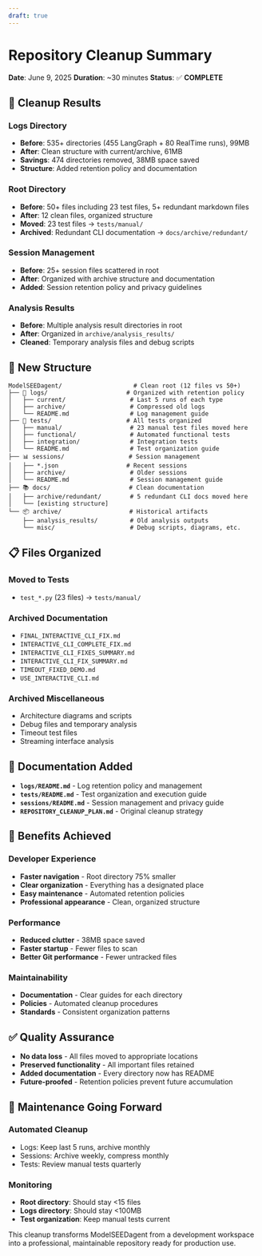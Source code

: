 ```yaml
---
draft: true
---
```


# Repository Cleanup Summary

**Date**: June 9, 2025
**Duration**: ~30 minutes
**Status**: ✅ **COMPLETE**

## 🎯 **Cleanup Results**

### **Logs Directory**
- **Before**: 535+ directories (455 LangGraph + 80 RealTime runs), 99MB
- **After**: Clean structure with current/archive, 61MB
- **Savings**: 474 directories removed, 38MB space saved
- **Structure**: Added retention policy and documentation

### **Root Directory**
- **Before**: 50+ files including 23 test files, 5+ redundant markdown files
- **After**: 12 clean files, organized structure
- **Moved**: 23 test files → `tests/manual/`
- **Archived**: Redundant CLI documentation → `docs/archive/redundant/`

### **Session Management**
- **Before**: 25+ session files scattered in root
- **After**: Organized with archive structure and documentation
- **Added**: Session retention policy and privacy guidelines

### **Analysis Results**
- **Before**: Multiple analysis result directories in root
- **After**: Organized in `archive/analysis_results/`
- **Cleaned**: Temporary analysis files and debug scripts

## 📁 **New Structure**

```
ModelSEEDagent/                    # Clean root (12 files vs 50+)
├── 📝 logs/                      # Organized with retention policy
│   ├── current/                  # Last 5 runs of each type
│   ├── archive/                  # Compressed old logs
│   └── README.md                 # Log management guide
├── 🧪 tests/                     # All tests organized
│   ├── manual/                   # 23 manual test files moved here
│   ├── functional/               # Automated functional tests
│   ├── integration/              # Integration tests
│   └── README.md                 # Test organization guide
├── 📊 sessions/                  # Session management
│   ├── *.json                   # Recent sessions
│   ├── archive/                  # Older sessions
│   └── README.md                 # Session management guide
├── 📚 docs/                      # Clean documentation
│   ├── archive/redundant/        # 5 redundant CLI docs moved here
│   └── [existing structure]
└── 📦 archive/                   # Historical artifacts
    ├── analysis_results/         # Old analysis outputs
    └── misc/                     # Debug scripts, diagrams, etc.
```

## 📋 **Files Organized**

### **Moved to Tests**
- `test_*.py` (23 files) → `tests/manual/`

### **Archived Documentation**
- `FINAL_INTERACTIVE_CLI_FIX.md`
- `INTERACTIVE_CLI_COMPLETE_FIX.md`
- `INTERACTIVE_CLI_FIXES_SUMMARY.md`
- `INTERACTIVE_CLI_FIX_SUMMARY.md`
- `TIMEOUT_FIXED_DEMO.md`
- `USE_INTERACTIVE_CLI.md`

### **Archived Miscellaneous**
- Architecture diagrams and scripts
- Debug files and temporary analysis
- Timeout test files
- Streaming interface analysis

## 📖 **Documentation Added**

- **`logs/README.md`** - Log retention policy and management
- **`tests/README.md`** - Test organization and execution guide
- **`sessions/README.md`** - Session management and privacy guide
- **`REPOSITORY_CLEANUP_PLAN.md`** - Original cleanup strategy

## 🎯 **Benefits Achieved**

### **Developer Experience**
- **Faster navigation** - Root directory 75% smaller
- **Clear organization** - Everything has a designated place
- **Easy maintenance** - Automated retention policies
- **Professional appearance** - Clean, organized structure

### **Performance**
- **Reduced clutter** - 38MB space saved
- **Faster startup** - Fewer files to scan
- **Better Git performance** - Fewer untracked files

### **Maintainability**
- **Documentation** - Clear guides for each directory
- **Policies** - Automated cleanup procedures
- **Standards** - Consistent organization patterns

## ✅ **Quality Assurance**

- **No data loss** - All files moved to appropriate locations
- **Preserved functionality** - All important files retained
- **Added documentation** - Every directory now has README
- **Future-proofed** - Retention policies prevent future accumulation

## 🔄 **Maintenance Going Forward**

### **Automated Cleanup**
- Logs: Keep last 5 runs, archive monthly
- Sessions: Archive weekly, compress monthly
- Tests: Review manual tests quarterly

### **Monitoring**
- **Root directory**: Should stay <15 files
- **Logs directory**: Should stay <100MB
- **Test organization**: Keep manual tests current

This cleanup transforms ModelSEEDagent from a development workspace into a professional, maintainable repository ready for production use.

